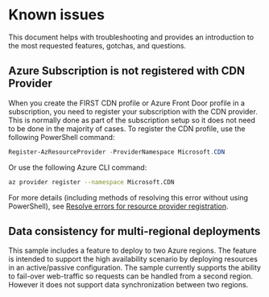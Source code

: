 # Known issues
This document helps with troubleshooting and provides an introduction to the most requested features, gotchas, and questions.

## Azure Subscription is not registered with CDN Provider

When you create the FIRST CDN profile or Azure Front Door profile in a subscription, you need to register your subscription with the CDN provider.  This is normally done as part of the subscription setup so it does not need to be done in the majority of cases.  To register the CDN profile, use the following PowerShell command:

```powershell
Register-AzResourceProvider -ProviderNamespace Microsoft.CDN
```

Or use the following Azure CLI command:

```bash
az provider register --namespace Microsoft.CDN
```

For more details (including methods of resolving this error without using PowerShell), see [Resolve errors for resource provider registration](https://learn.microsoft.com/azure/azure-resource-manager/troubleshooting/error-register-resource-provider?tabs=azure-cli).

## Data consistency for multi-regional deployments

This sample includes a feature to deploy to two Azure regions. The feature is intended to support the high availability scenario by deploying resources in an active/passive configuration. The sample currently supports the ability to fail-over web-traffic so requests can be handled from a second region. However it does not support data synchronization between two regions.